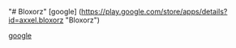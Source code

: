 "# Bloxorz" 
[google] (https://play.google.com/store/apps/details?id=axxel.bloxorz "Bloxorz")

<a href="http://www.google.com" title="link to google">google</a>
